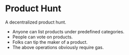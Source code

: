 # Product Hunt

A decentralized product hunt.

- Anyone can list products under predefined categories.
- People can vote on products.
- Folks can tip the maker of a product.
- The above operations obviously require gas.